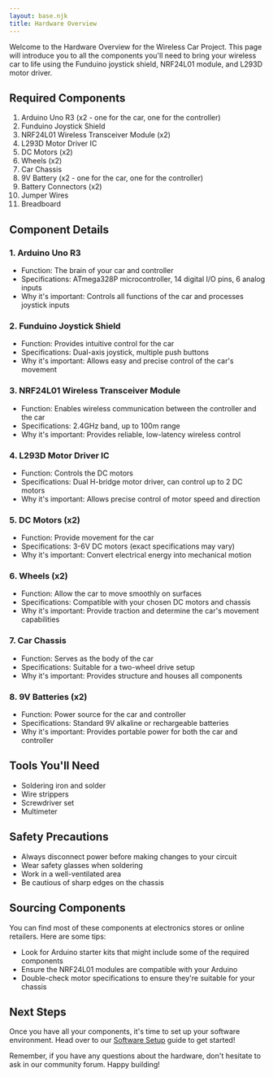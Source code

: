 ```yaml
---
layout: base.njk
title: Hardware Overview
---
```


Welcome to the Hardware Overview for the Wireless Car Project. This page will introduce you to all the components you'll need to bring your wireless car to life using the Funduino joystick shield, NRF24L01 module, and L293D motor driver.

## Required Components

1. Arduino Uno R3 (x2 - one for the car, one for the controller)
2. Funduino Joystick Shield
3. NRF24L01 Wireless Transceiver Module (x2)
4. L293D Motor Driver IC
5. DC Motors (x2)
6. Wheels (x2)
7. Car Chassis
8. 9V Battery (x2 - one for the car, one for the controller)
9. Battery Connectors (x2)
10. Jumper Wires
11. Breadboard

## Component Details

### 1. Arduino Uno R3

- Function: The brain of your car and controller
- Specifications: ATmega328P microcontroller, 14 digital I/O pins, 6 analog inputs
- Why it's important: Controls all functions of the car and processes joystick inputs

### 2. Funduino Joystick Shield

- Function: Provides intuitive control for the car
- Specifications: Dual-axis joystick, multiple push buttons
- Why it's important: Allows easy and precise control of the car's movement

### 3. NRF24L01 Wireless Transceiver Module

- Function: Enables wireless communication between the controller and the car
- Specifications: 2.4GHz band, up to 100m range
- Why it's important: Provides reliable, low-latency wireless control

### 4. L293D Motor Driver IC

- Function: Controls the DC motors
- Specifications: Dual H-bridge motor driver, can control up to 2 DC motors
- Why it's important: Allows precise control of motor speed and direction

### 5. DC Motors (x2)

- Function: Provide movement for the car
- Specifications: 3-6V DC motors (exact specifications may vary)
- Why it's important: Convert electrical energy into mechanical motion

### 6. Wheels (x2)

- Function: Allow the car to move smoothly on surfaces
- Specifications: Compatible with your chosen DC motors and chassis
- Why it's important: Provide traction and determine the car's movement capabilities

### 7. Car Chassis

- Function: Serves as the body of the car
- Specifications: Suitable for a two-wheel drive setup
- Why it's important: Provides structure and houses all components

### 8. 9V Batteries (x2)

- Function: Power source for the car and controller
- Specifications: Standard 9V alkaline or rechargeable batteries
- Why it's important: Provides portable power for both the car and controller

## Tools You'll Need

- Soldering iron and solder
- Wire strippers
- Screwdriver set
- Multimeter

## Safety Precautions

- Always disconnect power before making changes to your circuit
- Wear safety glasses when soldering
- Work in a well-ventilated area
- Be cautious of sharp edges on the chassis

## Sourcing Components

You can find most of these components at electronics stores or online retailers. Here are some tips:

- Look for Arduino starter kits that might include some of the required components
- Ensure the NRF24L01 modules are compatible with your Arduino
- Double-check motor specifications to ensure they're suitable for your chassis

## Next Steps

Once you have all your components, it's time to set up your software environment. Head over to our [Software Setup](/software/) guide to get started!

Remember, if you have any questions about the hardware, don't hesitate to ask in our community forum. Happy building!
